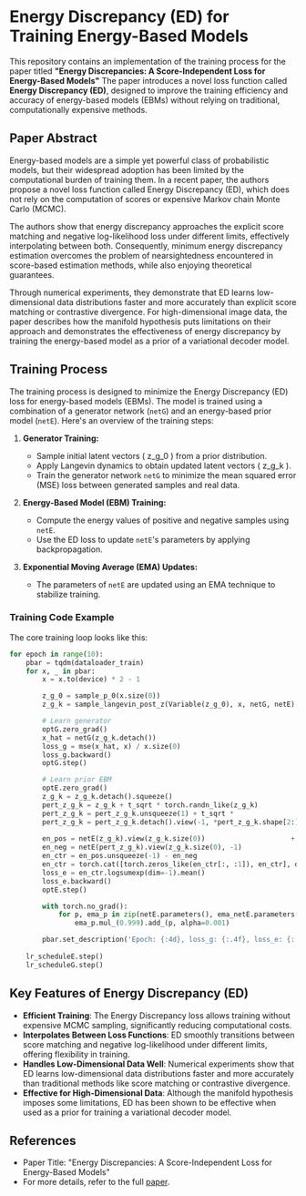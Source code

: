 
# Energy Discrepancy (ED) for Training Energy-Based Models

This repository contains an implementation of the training process for the paper titled **"Energy Discrepancies: A Score-Independent Loss for Energy-Based Models"** The paper introduces a novel loss function called **Energy Discrepancy (ED)**, designed to improve the training efficiency and accuracy of energy-based models (EBMs) without relying on traditional, computationally expensive methods.

## Paper Abstract

Energy-based models are a simple yet powerful class of probabilistic models, but their widespread adoption has been limited by the computational burden of training them. In a recent paper, the authors propose a novel loss function called Energy Discrepancy (ED), which does not rely on the computation of scores or expensive Markov chain Monte Carlo (MCMC).

The authors show that energy discrepancy approaches the explicit score matching and negative log-likelihood loss under different limits, effectively interpolating between both. Consequently, minimum energy discrepancy estimation overcomes the problem of nearsightedness encountered in score-based estimation methods, while also enjoying theoretical guarantees.

Through numerical experiments, they demonstrate that ED learns low-dimensional data distributions faster and more accurately than explicit score matching or contrastive divergence. For high-dimensional image data, the paper describes how the manifold hypothesis puts limitations on their approach and demonstrates the effectiveness of energy discrepancy by training the energy-based model as a prior of a variational decoder model.

## Training Process

The training process is designed to minimize the Energy Discrepancy (ED) loss for energy-based models (EBMs). The model is trained using a combination of a generator network (`netG`) and an energy-based prior model (`netE`). Here's an overview of the training steps:

1. **Generator Training:**
   - Sample initial latent vectors \( z_g_0 \) from a prior distribution.
   - Apply Langevin dynamics to obtain updated latent vectors \( z_g_k \).
   - Train the generator network `netG` to minimize the mean squared error (MSE) loss between generated samples and real data.

2. **Energy-Based Model (EBM) Training:**
   - Compute the energy values of positive and negative samples using `netE`.
   - Use the ED loss to update `netE`'s parameters by applying backpropagation.

3. **Exponential Moving Average (EMA) Updates:**
   - The parameters of `netE` are updated using an EMA technique to stabilize training.

### Training Code Example

The core training loop looks like this:

```python
for epoch in range(10):
    pbar = tqdm(dataloader_train)
    for x, _ in pbar:
        x = x.to(device) * 2 - 1

        z_g_0 = sample_p_0(x.size(0))
        z_g_k = sample_langevin_post_z(Variable(z_g_0), x, netG, netE)

        # Learn generator
        optG.zero_grad()
        x_hat = netG(z_g_k.detach())
        loss_g = mse(x_hat, x) / x.size(0)
        loss_g.backward()
        optG.step()

        # Learn prior EBM
        optE.zero_grad()
        z_g_k = z_g_k.detach().squeeze()    
        pert_z_g_k = z_g_k + t_sqrt * torch.randn_like(z_g_k)
        pert_z_g_k = pert_z_g_k.unsqueeze(1) + t_sqrt *                 torch.randn(z_g_k.size(0), m_particles, *z_g_k.shape[1:]).to(z_g_k.device)
        pert_z_g_k = pert_z_g_k.detach().view(-1, *pert_z_g_k.shape[2:])
        
        en_pos = netE(z_g_k).view(z_g_k.size(0))                     + 1.0 / (2 * e_prior_sig * e_prior_sig) * (z_g_k**2).sum(dim=-1)
        en_neg = netE(pert_z_g_k).view(z_g_k.size(0), -1)                     + 1.0 / (2 * e_prior_sig * e_prior_sig) * (pert_z_g_k**2).sum(dim=-1).view(z_g_k.size(0), -1)
        en_ctr = en_pos.unsqueeze(-1) - en_neg
        en_ctr = torch.cat([torch.zeros_like(en_ctr[:, :1]), en_ctr], dim=1)
        loss_e = en_ctr.logsumexp(dim=-1).mean()
        loss_e.backward()
        optE.step()

        with torch.no_grad():
            for p, ema_p in zip(netE.parameters(), ema_netE.parameters()):
                ema_p.mul_(0.999).add_(p, alpha=0.001)

        pbar.set_description('Epoch: {:4d}, loss_g: {:.4f}, loss_e: {:.4f}'.format(epoch, loss_g.item(), loss_e.item()))
    
    lr_scheduleE.step()
    lr_scheduleG.step()
```

## Key Features of Energy Discrepancy (ED)

- **Efficient Training**: The Energy Discrepancy loss allows training without expensive MCMC sampling, significantly reducing computational costs.
- **Interpolates Between Loss Functions**: ED smoothly transitions between score matching and negative log-likelihood under different limits, offering flexibility in training.
- **Handles Low-Dimensional Data Well**: Numerical experiments show that ED learns low-dimensional data distributions faster and more accurately than traditional methods like score matching or contrastive divergence.
- **Effective for High-Dimensional Data**: Although the manifold hypothesis imposes some limitations, ED has been shown to be effective when used as a prior for training a variational decoder model.

## References

- Paper Title: "Energy Discrepancies: A Score-Independent Loss for Energy-Based Models"
- For more details, refer to the full [paper](https://arxiv.org/pdf/2307.06431).
